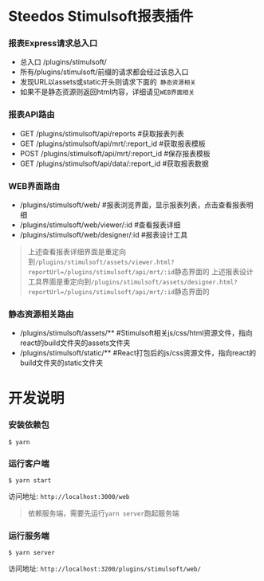 # Steedos Stimulsoft报表插件

### 报表Express请求总入口
- 总入口 /plugins/stimulsoft/
- 所有/plugins/stimulsoft/前缀的请求都会经过该总入口
- 发现URL以assets或static开头则请求下面的` 静态资源相关`
- 如果不是静态资源则返回html内容，详细请见`WEB界面相关`

### 报表API路由
- GET /plugins/stimulsoft/api/reports #获取报表列表
- GET /plugins/stimulsoft/api/mrt/:report_id #获取报表模板
- POST /plugins/stimulsoft/api/mrt/:report_id #保存报表模板
- GET /plugins/stimulsoft/api/data/:report_id #获取报表数据

### WEB界面路由
- /plugins/stimulsoft/web/ #报表浏览界面，显示报表列表，点击查看报表明细
- /plugins/stimulsoft/web/viewer/:id #查看报表详细
- /plugins/stimulsoft/web/designer/:id #报表设计工具

> 上述查看报表详细界面是重定向到`/plugins/stimulsoft/assets/viewer.html?reportUrl=/plugins/stimulsoft/api/mrt/:id`静态界面的
> 上述报表设计工具界面是重定向到`/plugins/stimulsoft/assets/designer.html?reportUrl=/plugins/stimulsoft/api/mrt/:id`静态界面的

### 静态资源相关路由
- /plugins/stimulsoft/assets/** #Stimulsoft相关js/css/html资源文件，指向react的build文件夹的assets文件夹
- /plugins/stimulsoft/static/** #React打包后的js/css资源文件，指向react的build文件夹的static文件夹


# 开发说明

### 安装依赖包

```
$ yarn
```

### 运行客户端
```
$ yarn start
```

访问地址: `http://localhost:3000/web`

> 依赖服务端，需要先运行`yarn server`跑起服务端

### 运行服务端
```
$ yarn server
```
访问地址: `http://localhost:3200/plugins/stimulsoft/web/`